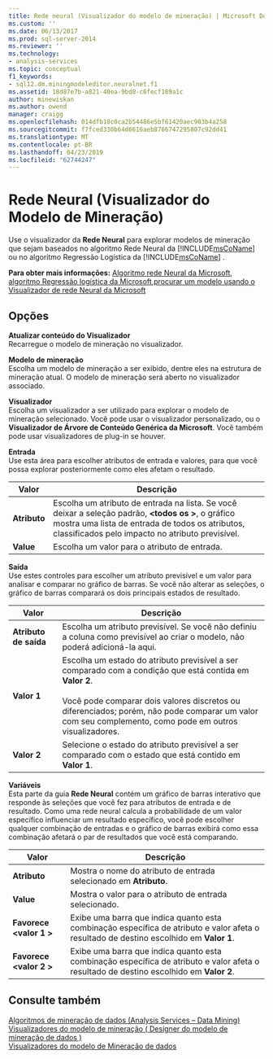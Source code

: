 ```yaml
---
title: Rede neural (Visualizador do modelo de mineração) | Microsoft Docs
ms.custom: ''
ms.date: 06/13/2017
ms.prod: sql-server-2014
ms.reviewer: ''
ms.technology:
- analysis-services
ms.topic: conceptual
f1_keywords:
- sql12.dm.miningmodeleditor.neuralnet.f1
ms.assetid: 18d87e7b-a821-40ea-9bd8-c6fecf189a1c
author: minewiskan
ms.author: owend
manager: craigg
ms.openlocfilehash: 014dfb18c0ca2b54486e5bf61420aec903b4a258
ms.sourcegitcommit: f7fced330b64d6616aeb8766747295807c92dd41
ms.translationtype: MT
ms.contentlocale: pt-BR
ms.lasthandoff: 04/23/2019
ms.locfileid: "62744247"
---
```

# <a name="neural-network-mining-model-viewer"></a>Rede Neural (Visualizador do Modelo de Mineração)
  Use o visualizador da **Rede Neural** para explorar modelos de mineração que sejam baseados no algoritmo Rede Neural da [!INCLUDE[msCoName](../includes/msconame-md.md)] ou no algoritmo Regressão Logística da [!INCLUDE[msCoName](../includes/msconame-md.md)] .  
  
 **Para obter mais informações:** [Algoritmo rede Neural da Microsoft](data-mining/microsoft-neural-network-algorithm.md), [algoritmo Regressão logística da Microsoft](data-mining/microsoft-logistic-regression-algorithm.md),[procurar um modelo usando o Visualizador de rede Neural da Microsoft](data-mining/browse-a-model-using-the-microsoft-neural-network-viewer.md)  
  
## <a name="options"></a>Opções  
 **Atualizar conteúdo do Visualizador**  
 Recarregue o modelo de mineração no visualizador.  
  
 **Modelo de mineração**  
 Escolha um modelo de mineração a ser exibido, dentre eles na estrutura de mineração atual. O modelo de mineração será aberto no visualizador associado.  
  
 **Visualizador**  
 Escolha um visualizador a ser utilizado para explorar o modelo de mineração selecionado. Você pode usar o visualizador personalizado, ou o **Visualizador de Árvore de Conteúdo Genérica da Microsoft**. Você também pode usar visualizadores de plug-in se houver.  
  
 **Entrada**  
 Use esta área para escolher atributos de entrada e valores, para que você possa explorar posteriormente como eles afetam o resultado.  
  
|Valor|Descrição|  
|-----------|-----------------|  
|**Atributo**|Escolha um atributo de entrada na lista. Se você deixar a seleção padrão,  **\<todos os >**, o gráfico mostra uma lista de entrada de todos os atributos, classificados pelo impacto no atributo previsível.|  
|**Value**|Escolha um valor para o atributo de entrada.|  
  
 **Saída**  
 Use estes controles para escolher um atributo previsível e um valor para analisar e comparar no gráfico de barras. Se você não alterar as seleções, o gráfico de barras comparará os dois principais estados de resultado.  
  
|Valor|Descrição|  
|-----------|-----------------|  
|**Atributo de saída**|Escolha um atributo previsível. Se você não definiu a coluna como previsível ao criar o modelo, não poderá adicioná-la aqui.|  
|**Valor 1**|Escolha um estado do atributo previsível a ser comparado com a condição que está contida em **Valor 2**.<br /><br /> Você pode comparar dois valores discretos ou diferenciados; porém, não pode comparar um valor com seu complemento, como pode em outros visualizadores.|  
|**Valor 2**|Selecione o estado do atributo previsível a ser comparado com o estado que está contido em **Valor 1**.|  
  
 **Variáveis**  
 Esta parte da guia **Rede Neural** contém um gráfico de barras interativo que responde às seleções que você fez para atributos de entrada e de resultado. Como uma rede neural calcula a probabilidade de um valor específico influenciar um resultado específico, você pode escolher qualquer combinação de entradas e o gráfico de barras exibirá como essa combinação afetará o par de resultados que você está comparando.  
  
|Valor|Descrição|  
|-----------|-----------------|  
|**Atributo**|Mostra o nome do atributo de entrada selecionado em **Atributo**.|  
|**Value**|Mostra o valor para o atributo de entrada selecionado.|  
|**Favorece \<valor 1 >**|Exibe uma barra que indica quanto esta combinação específica de atributo e valor afeta o resultado de destino escolhido em **Valor 1**.|  
|**Favorece \<valor 2 >**|Exibe uma barra que indica quanto esta combinação específica de atributo e valor afeta o resultado de destino escolhido em **Valor 2**.|  
  
## <a name="see-also"></a>Consulte também  
 [Algoritmos de mineração de dados &#40;Analysis Services – Data Mining&#41;](data-mining/data-mining-algorithms-analysis-services-data-mining.md)   
 [Visualizadores do modelo de mineração &#40; Designer do modelo de mineração de dados &#41;](mining-model-viewers-data-mining-model-designer.md)   
 [Visualizadores do modelo de Mineração de dados](data-mining/data-mining-model-viewers.md)  
  
  
